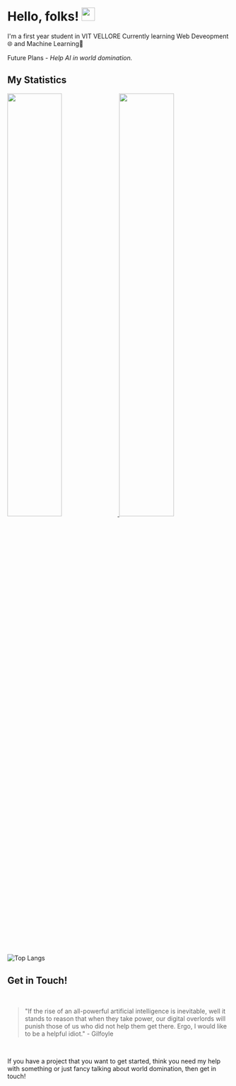 # Hello, folks! <img src="https://raw.githubusercontent.com/MartinHeinz/MartinHeinz/master/wave.gif" width="30px">


<p>
 
 I'm a first year student in VIT VELLORE
 Currently learning Web Deveopment🌐 and Machine Learning🤖
 
 Future Plans - <i>Help AI in world domination.</i>
  
 

</p>


## My Statistics

 
<p align="left">
  <a href="https://github.com/SubstantialCattle5">
  <img width="49.5%" src="https://github-readme-stats.vercel.app/api?username=SubstantialCattle5&show_icons=true&theme=gotham&hide_border=true" />
    <img width="49.5%" src="https://github-readme-streak-stats.herokuapp.com/?user=SubstantialCattle5&theme=gotham&hide_border=true" />
  </a>
</p>
 
![Top Langs](https://github-readme-stats.vercel.app/api/top-langs/?username=SubstantialCattle5&layout=compact&theme=gotham&hide_border=true)



## Get in Touch!
<br>

>"If the rise of an all-powerful artificial intelligence is inevitable, well it stands to reason that when they take power, our digital overlords will punish those of us who did not help them get there. Ergo, I would like to be a helpful idiot." -  Gilfoyle
<br> 

If you have a project that you want to get started, think you need my help with something or just fancy talking about world domination, then get in touch!

 

 

 
 

